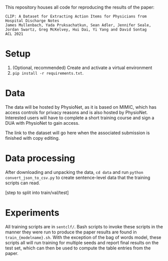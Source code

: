 This repository houses all code for reproducing the results of the paper:

```
CLIP: A Dataset for Extracting Action Items for Physicians from Hospital Discharge Notes
James Mullenbach, Yada Pruksachatkun, Sean Adler, Jennifer Seale, Jordan Swartz, Greg McKelvey, Hui Dai, Yi Yang and David Sontag
ACL 2021
```

# Setup

1. (Optional, recommended) Create and activate a virtual environment
2. `pip install -r requirements.txt`. 

# Data

The data will be hosted by PhysioNet, as it is based on MIMIC, which has access controls for privacy reasons and is also hosted by PhysioNet. Interested users will have to complete a short training course and sign a DUA with PhysioNet to gain access. 

The link to the dataset will go here when the associated submission is finished with copy editing. 

# Data processing

After downloading and unpacking the data, `cd data` and run `python convert_json_to_csv.py` to create sentence-level data that the training scripts can read.

[step to split into train/val/test]

# Experiments

All training scripts are in `sentclf/`. Bash scripts to invoke these scripts in the manner they were run to produce the paper results are found in `train_{modelname}.sh`. With the exception of the bag of words model, these scripts all will run training for multiple seeds and report final results on the test set, which can then be used to compute the table entries from the paper. 

